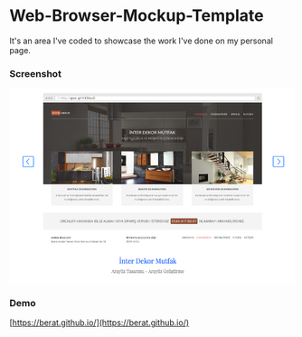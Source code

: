 # Web-Browser-Mockup-Template
It's an area I've coded to showcase the work I've done on my personal page.

### Screenshot
![](https://github.com/Berat/Web-Browser-Mockup-Template/blob/master/1/Ekran%20Resmi%202018-08-24%2011.19.19.png?raw=true)

### Demo
[https://berat.github.io/](https://berat.github.io/)
